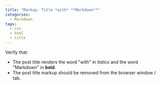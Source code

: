 ```yaml
---
title: "Markup: Title *with* **Markdown**"
categories:
  - Markdown
tags:
  - css
  - html
  - title
---
```


Verify that:

- The post title renders the word "with" in _italics_ and the word "Markdown" in **bold**.
- The post title markup should be removed from the browser window / tab.
